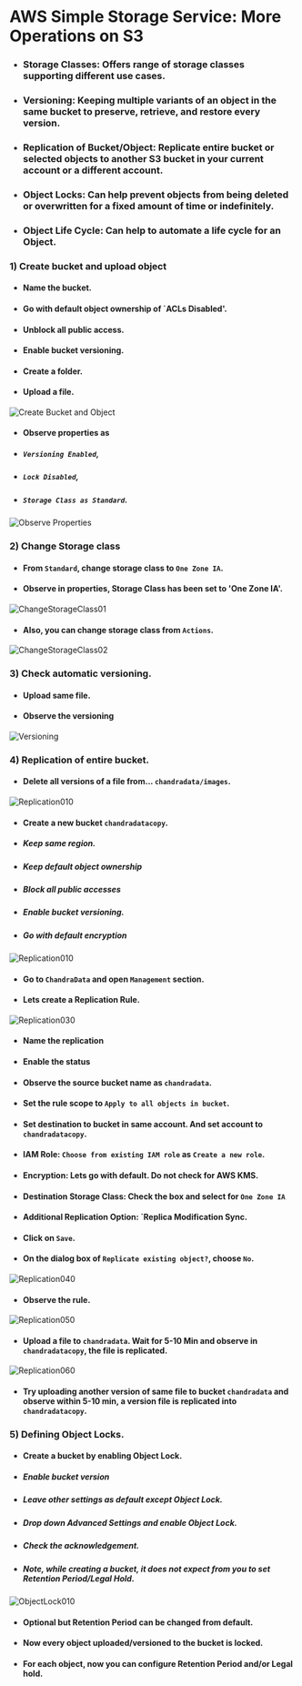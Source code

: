# AWS Simple Storage Service: More Operations on S3
* ### **Storage Classes**: Offers range of storage classes supporting different use cases. 
* ### **Versioning**: Keeping multiple variants of an object in the same bucket to preserve, retrieve, and restore every version.
* ### **Replication of Bucket/Object**: Replicate entire bucket or selected objects to another S3 bucket in your current account or a different account.
* ### **Object Locks**: Can help prevent objects from being deleted or overwritten for a fixed amount of time or indefinitely.
* ### **Object Life Cycle**: Can help to automate a life cycle for an Object.


### 1) Create bucket and upload object
* #### Name the bucket.
* #### Go with default object ownership of `ACLs Disabled'.
* #### Unblock all public access.
* #### Enable bucket versioning.
* #### Create a folder.
* #### Upload a file.
![Create Bucket and Object](Images020/S3_010_010ObjectCreated.jpg)
* #### Observe properties as 
* ##### `Versioning Enabled`, 
* ##### `Lock Disabled`, 
* ##### `Storage Class as Standard`.
![Observe Properties](Images020/S3_020_020ObjectProperties.jpg)

### 2) Change Storage class
* #### From `Standard`, change storage class to `One Zone IA`.
* #### Observe in properties, Storage Class has been set to 'One Zone IA'.
![ChangeStorageClass01](Images020/S3_020_010StorageClass.jpg)
* #### Also, you can change storage class from `Actions`.
![ChangeStorageClass02](Images020/S3_020_020StorageClass.jpg)

### 3) Check automatic versioning.
* #### Upload same file.
* #### Observe the versioning
![Versioning](Images020/S3_030_010Versioning.jpg)

### 4) Replication of entire bucket.
* #### Delete all versions of a file from... `chandradata/images`.
![Replication010](Images020/S3_040_010Replication.jpg)

* #### Create a new bucket `chandradatacopy`.
* ##### Keep same region.
* ##### Keep default object ownership
* ##### Block all public accesses
* ##### Enable bucket versioning.
* ##### Go with default encryption
![Replication010](Images020/S3_040_020Replication.jpg)

* #### Go to `ChandraData` and open `Management` section.
* #### Lets create a Replication Rule.
![Replication030](Images020/S3_040_030Replication.jpg)

* #### Name the replication
* #### Enable the status
* #### Observe the source bucket name as `chandradata`.
* #### Set the rule scope to `Apply to all objects in bucket`.
* #### Set destination to bucket in same account.  And set account to `chandradatacopy`.
* #### IAM Role: `Choose from existing IAM role` as `Create a new role`.
* #### Encryption: Lets go with default.  Do not check for AWS KMS.
* #### Destination Storage Class: Check the box and select for `One Zone IA`
* #### Additional Replication Option: `Replica Modification Sync.

* #### Click on `Save`.
* #### On the dialog box of `Replicate existing object?`, choose `No`.
![Replication040](Images020/S3_040_040Replication.jpg)

* #### Observe the rule.
![Replication050](Images020/S3_040_050Replication.jpg)

* #### Upload a file to `chandradata`.  Wait for 5-10 Min and observe in `chandradatacopy`, the file is replicated.
![Replication060](Images020/S3_040_060Replication.jpg)

* #### Try uploading another version of  same file to  bucket `chandradata` and observe within 5-10 min, a version file is replicated into `chandradatacopy`.

### 5) Defining Object Locks.
* #### Create a bucket by enabling Object Lock.
* ##### Enable bucket version
* ##### Leave other settings as default except Object Lock.
* ##### Drop down Advanced Settings and enable Object Lock.
* ##### Check the acknowledgement.
* ##### Note, while creating a bucket, it does not expect from you to set Retention Period/Legal Hold.
![ObjectLock010](Images020/S3_050_010ObjectLock.jpg)

* #### Optional but Retention Period can be changed from default.
* #### Now every object uploaded/versioned to the bucket is locked.
* #### For each object, now you can configure Retention Period and/or Legal hold.

